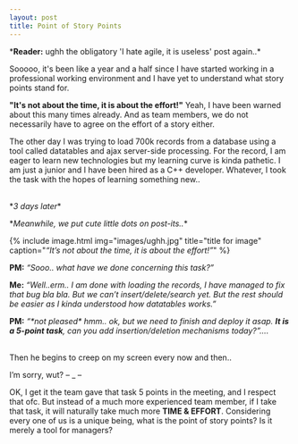 ```yaml
---
layout: post
title: Point of Story Points
---
```


\***Reader:** ughh the obligatory 'I hate agile, it is useless' post again..\*

Sooooo, it's been like a year and a half since I have started working in a professional working environment and I have yet to understand what story points stand for.

**"It's not about the time, it is about the effort!"** Yeah, I have been warned about this many times already. And as team members, we do not necessarily have to agree on the effort of a story either.

The other day I was trying to load 700k records from a database using a tool called datatables and ajax server-side processing. For the record, I am eager to learn new technologies but my learning curve is kinda pathetic. I am just a junior and I have been hired as a C++ developer. Whatever, I took the task with the hopes of learning something new..
<br><br>

\**3 days later*\*

\**Meanwhile, we put cute little dots on post-its..*\*

{% include image.html
            img="images/ughh.jpg"
            title="title for image"
            caption="*“It’s not about the time, it is about the effort!”*" %}

**PM:** *“Sooo.. what have we done concerning this task?”*

**Me:** *“Well..erm.. I am done with loading the records, I have managed to fix that bug bla bla. But we can’t insert/delete/search yet. But the rest should be easier as I kinda understood how datatables works.”*

**PM:** *“\*not pleased\* hmm.. ok, but we need to finish and deploy it asap. **It is a 5-point task**, can you add insertion/deletion mechanisms today?”….*
<br><br>

Then he begins to creep on my screen every now and then..

I’m sorry, wut?  – _ –

OK, I get it the team gave that task 5 points in the meeting, and I respect that ofc. But instead of a much more experienced team member, if I take that task, it will naturally take much more **TIME & EFFORT**. Considering every one of us is a unique being, what is the point of story points? Is it merely a tool for managers?
